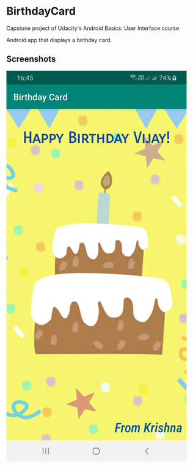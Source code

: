 # BirthdayCard
 Capstone project of Udacity's Android Basics: User Interface course
 
 Android app that displays a birthday card.
 
 Screenshots
 -----------
 ![Birthday Card](screenshots/BirthdayCard.jpg "Birthday Card" ) 
